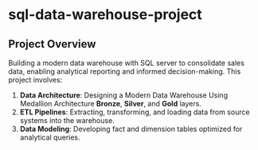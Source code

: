 # sql-data-warehouse-project
## Project Overview

Building a modern data warehouse with SQL server to consolidate sales data, enabling analytical reporting and informed decision-making. This project involves:

1. **Data Architecture**: Designing a Modern Data Warehouse Using Medallion Architecture **Bronze**, **Silver**, and **Gold** layers.
2. **ETL Pipelines**: Extracting, transforming, and loading data from source systems into the warehouse.
3. **Data Modeling**: Developing fact and dimension tables optimized for analytical queries.
